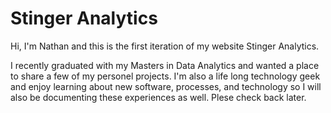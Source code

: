 # Stinger Analytics
Hi, I'm Nathan and this is the first iteration of my website Stinger Analytics.

I recently graduated with my Masters in Data Analytics and wanted a place to share a few of my personel projects. I'm also a life long technology geek and enjoy learning about new software, processes, and technology so I will also be documenting these experiences as well. Plese check back later.
